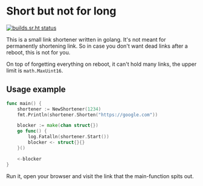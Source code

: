 # Short but not for long

[![builds.sr.ht status](https://builds.sr.ht/~biosmarcel/shortnotforlong/arch.yml.svg)](https://builds.sr.ht/~biosmarcel/shortnotforlong/arch.yml?)

This is a small link shortener written in golang. It's not meant for
permanently shortening link. So in case you don't want dead links after a
reboot, this is not for you.

On top of forgetting everything on reboot, it can't hold many links, the
upper limit is `math.MaxUint16`.

## Usage example

```go
func main() {
    shortener := NewShortener(1234)
    fmt.Println(shortener.Shorten("https://google.com"))

    blocker := make(chan struct{})
    go func() {
        log.Fatalln(shortener.Start())
        blocker <- struct{}{}
    }()

    <-blocker
}
```

Run it, open your browser and visit the link that the main-function spits out.